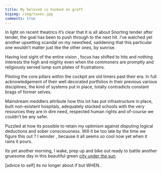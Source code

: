 ```yaml
---
title: My beloved is hooked on graft
bigimg: /img/taxes.jpg
comments: true
---
```


In light on recent theatrics it’s clear that it is all about Snorting tender after tender, the goal has been to push through to the next hit. I’ve watched yet another upsetting scandal on my newsfeed, saddening that this particular one wouldn’t matter just like the other ones, by sunrise.

Having lost sight of the entire vision , focus has shifted to hits and nothing interests the high and mighty even when the commoners are promptly and religiously served lump sum plates of frustrations.

Piloting the core pillars within the cockpit are old timers past their era. In full acknowledgement of their well decorated portfolios in their previous various disciplines, the kind of systems put in place, totally contradicts constant brags of former selves.

Mainstream meddlers attribute how this lot has put infrastructure in place, built non-existent hospitals, adequately stocked schools with the very resources they are in dire need, respected human rights and of-course we couldn’t be any safer.

Puzzled at how its possible to retain my optimism against disputing logical deductions and sober consciousness. Will it be too late by the time we figure this out ? I wonder , because it all seems so cool now yet when it rains it pours.

Its yet another morning, I wake, prep up and bike out ready to battle another gruesome day in this beautiful green [city under the sun][1].


[advice to self] its no longer about if but WHEN..

[1]: https://www.google.com/maps/place/Nairobi,+Kenya/@-1.304788,36.5672003,10z/data=!3m1!4b1!4m5!3m4!1s0x182f1172d84d49a7:0xf7cf0254b297924c!8m2!3d-1.2920659!4d36.8219462
